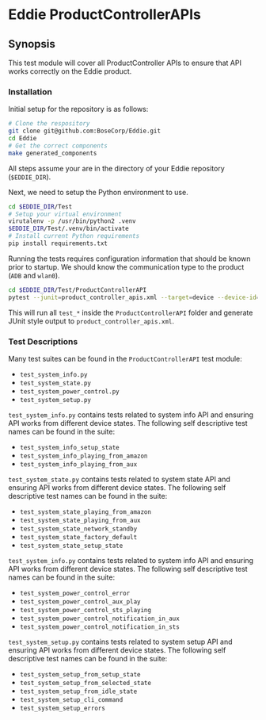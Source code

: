 # Eddie ProductControllerAPIs

## Synopsis
This test module will cover all ProductController APIs to ensure that API works correctly on the Eddie product. 


### Installation

Initial setup for the repository is as follows:
```bash
# Clone the respository
git clone git@github.com:BoseCorp/Eddie.git
cd Eddie
# Get the correct components
make generated_components
```
All steps assume your are in the directory of your Eddie repository (`$EDDIE_DIR`). 

Next, we need to setup the Python environment to use.
```bash
cd $EDDIE_DIR/Test
# Setup your virtual environment
virutalenv -p /usr/bin/python2 .venv
$EDDIE_DIR/Test/.venv/bin/activate
# Install current Python requirements
pip install requirements.txt
```

Running the tests requires configuration information that should be known prior to startup. We should know the 
communication type to the product (`ADB` and `wlan0`).

```bash
cd $EDDIE_DIR/Test/ProductControllerAPI
pytest --junit=product_controller_apis.xml --target=device --device-id=<adb-device-id> --network-iface=wlan0 --router=<router-id from Test/Configs/conf_wifiProfiles.ini>
```
This will run all `test_*` inside the `ProductControllerAPI` folder and generate JUnit style output to 
`product_controller_apis.xml`. 

### Test Descriptions
Many test suites can be found in the `ProductControllerAPI` test module:
- `test_system_info.py`
- `test_system_state.py`
- `test_system_power_control.py`
- `test_system_setup.py`

`test_system_info.py` contains tests related to system info API and ensuring API works from different device states. 
The following self descriptive test names can be found in the suite:
- `test_system_info_setup_state`
- `test_system_info_playing_from_amazon`
- `test_system_info_playing_from_aux`

`test_system_state.py` contains tests related to system state API and ensuring API works from different device states.
The following self descriptive test names can be found in the suite:
- `test_system_state_playing_from_amazon`
- `test_system_state_playing_from_aux`
- `test_system_state_network_standby`
- `test_system_state_factory_default`
- `test_system_state_setup_state`

`test_system_info.py` contains tests related to system info API and ensuring API works from different device states.
The following self descriptive test names can be found in the suite:
- `test_system_power_control_error`
- `test_system_power_control_aux_play`
- `test_system_power_control_sts_playing`
- `test_system_power_control_notification_in_aux`
- `test_system_power_control_notification_in_sts`

`test_system_setup.py` contains tests related to system setup API and ensuring API works from different device states.
The following self descriptive test names can be found in the suite:
- `test_system_setup_from_setup_state`
- `test_system_setup_from_selected_state`
- `test_system_setup_from_idle_state`
- `test_system_setup_cli_command`
- `test_system_setup_errors`
